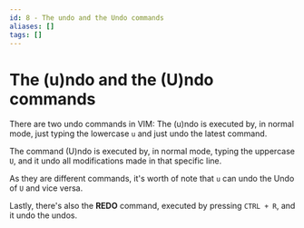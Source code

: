 ```yaml
---
id: 8 - The undo and the Undo commands
aliases: []
tags: []
---
```


# The (u)ndo and the (U)ndo commands

There are two undo commands in VIM: The (u)ndo is executed by, in normal mode, just typing the lowercase `u` and just undo the latest command. 

The command (U)ndo is executed by, in normal mode, typing the uppercase `U`, and it undo all modifications made in that specific line. 

As they are different commands, it's worth of note that `u` can undo the Undo of `U` and vice versa.

Lastly, there's also the **REDO** command, executed by pressing `CTRL + R`, and it undo the undos.
